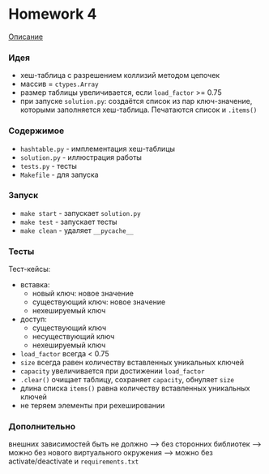 # Homework 4
[Описание](https://github.com/mailcourses/hse_algorithms_and_data_structures_spring_2024/blob/main/lesson-06/homework.md)
### Идея
- хеш-таблица с разрешением коллизий методом цепочек
- массив = `ctypes.Array`
- размер таблицы увеличивается, если `load_factor` >= 0.75
- при запуске `solution.py`: создаётся список из пар ключ-значение, которыми заполняется хеш-таблица. Печатаются список и `.items()`

### Содержимое
- `hashtable.py` - имплементация хеш-таблицы
- `solution.py` - иллюстрация работы
- `tests.py` - тесты
- `Makefile` - для запуска

### Запуск
- `make start` - запускает `solution.py`
- `make test` - запускает тесты
- `make clean` - удаляет `__pycache__`

### Тесты
Тест-кейсы:
- вставка:
	- новый ключ: новое значение
	- существующий ключ: новое значение
	- нехешируемый ключ
- доступ:
	- существующий ключ
	- несуществующий ключ
	- нехешируемый ключ
- `load_factor` всегда < 0.75
- `size` всегда равен количеству вставленных уникальных ключей
- `capacity` увеличивается при достижении `load_factor`
- `.clear()` очищает таблицу, сохраняет `capacity`, обнуляет `size`
- длина списка `items()` равна количеству вставленных уникальных ключей
- не теряем элементы при рехешировании

### Дополнительно
внешних зависимостей быть не должно —> без сторонних библиотек —> можно без нового виртуального окружения —> можно без activate/deactivate и `requirements.txt`
